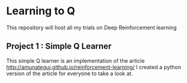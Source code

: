 # Learning to Q

This repository will host all my trials on Deep Reinforcement learning

## Project 1 : Simple Q Learner

This simple Q learner is an implementation of the article http://amunategui.github.io/reinforcement-learning/
I created a python version of the article for everyone to take a look at. 
